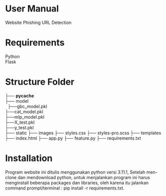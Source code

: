  # User Manual
Website Phishing URL Detection

# Requirements
Python <br>
Flask

# Structure Folder
├── __pycache__ <br>
├── model <br>
&nbsp;    ├──gbc_model.pkl <br>
  ├──cat_model.pkl <br>
  ├──mlp_model.pkl <br>
  ├──X_test.pkl <br>
  ├──y_test.pkl <br>
├── static
├── images
├── styles.css
├── styles-pro.scss
├── templates
├── index.html
├── app.py
├── feature.py
├── requirements.txt

# Installation
Program website ini ditulis menggunakan python versi 3.11.1, Setelah men-clone dan mendownload python, 
untuk menjalankan program ini harus menginstall beberapa packages dan libraries, 
oleh karena itu jalankan command prompt/terminal : pip install -r requirements.txt.
